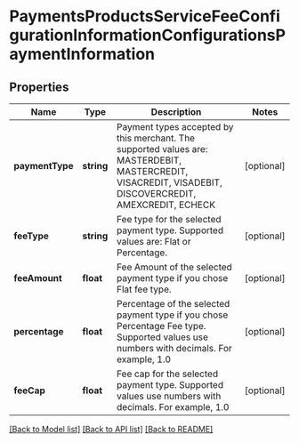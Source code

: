 # PaymentsProductsServiceFeeConfigurationInformationConfigurationsPaymentInformation

## Properties
Name | Type | Description | Notes
------------ | ------------- | ------------- | -------------
**paymentType** | **string** | Payment types accepted by this merchant. The supported values are: MASTERDEBIT, MASTERCREDIT, VISACREDIT, VISADEBIT, DISCOVERCREDIT, AMEXCREDIT, ECHECK | [optional] 
**feeType** | **string** | Fee type for the selected payment type. Supported values are: Flat or Percentage. | [optional] 
**feeAmount** | **float** | Fee Amount of the selected payment type if you chose Flat fee type. | [optional] 
**percentage** | **float** | Percentage of the selected payment type if you chose Percentage Fee type. Supported values use numbers with decimals. For example, 1.0 | [optional] 
**feeCap** | **float** | Fee cap for the selected payment type. Supported values use numbers with decimals. For example, 1.0 | [optional] 

[[Back to Model list]](../README.md#documentation-for-models) [[Back to API list]](../README.md#documentation-for-api-endpoints) [[Back to README]](../README.md)


